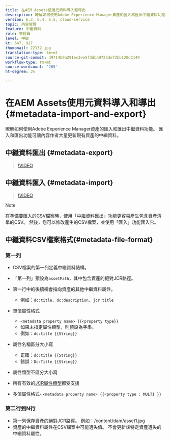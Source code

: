 ```yaml
---
title: 在AEM Assets使用元資料導入和導出
description: 瞭解如何使用Adobe Experience Manager資產的匯入和匯出中繼資料功能。 匯入和匯出功能可讓內容作者大量更新現有資產的中繼資料。
version: 6.3, 6.4, 6.5, cloud-service
topic: 內容管理
feature: 中繼資料
role: 管理員
level: 中級
kt: 647, 917
thumbnail: 22132.jpg
translation-type: tm+mt
source-git-commit: d9714b9a291ec3ee5f3dba9723de72bb120d2149
workflow-type: tm+mt
source-wordcount: '265'
ht-degree: 3%

---
```



# 在AEM Assets使用元資料導入和導出{#metadata-import-and-export}

瞭解如何使用Adobe Experience Manager資產的匯入和匯出中繼資料功能。 匯入和匯出功能可讓內容作者大量更新現有資產的中繼資料。

## 中繼資料匯出 {#metadata-export}

>[!VIDEO](https://video.tv.adobe.com/v/22132/?quality=12&learn=on)

## 中繼資料匯入 {#metadata-import}

>[!VIDEO](https://video.tv.adobe.com/v/21374/?quality=12&learn=on)

>[!NOTE]
>
> 在準備要匯入的CSV檔案時，使用「中繼資料匯出」功能更容易產生包含資產清單的CSV。 然後，您可以修改產生的CSV檔案，並使用「匯入」功能匯入它。

## 中繼資料CSV檔案格式{#metadata-file-format}

### 第一列

* CSV檔案的第一列定義中繼資料結構。
* 「第一列」預設為`assetPath`，其中包含資產的絕對JCR路徑。

* 第一行中的後續欄會指向資產的其他中繼資料屬性。
   * 例如：`dc:title, dc:description, jcr:title`

* 單值屬性格式

   * `<metadata property name> {{<property type}}`
   * 如果未指定屬性類型，則預設為字串。
   * 例如：`dc:title {{String}}`

* 屬性名稱區分大小寫
   * 正確：`dc:title {{String}}`
   * 錯誤：`Dc:Title {{String}}`

* 屬性類型不區分大小寫
* 所有有效的[JCR屬性類型](https://docs.adobe.com/docs/en/spec/jsr170/javadocs/jcr-2.0/javax/jcr/PropertyType.html)都受支援

* 多值屬性格式- `<metadata property name> {{<property type : MULTI }}`

### 第二行到N行

* 第一列保存資產的絕對JCR路徑。 例如：/content/dam/asset1.jpg
* 資產的中繼資料屬性在CSV檔案中可能遺失值。 不會更新該特定資產遺失的中繼資料屬性。
